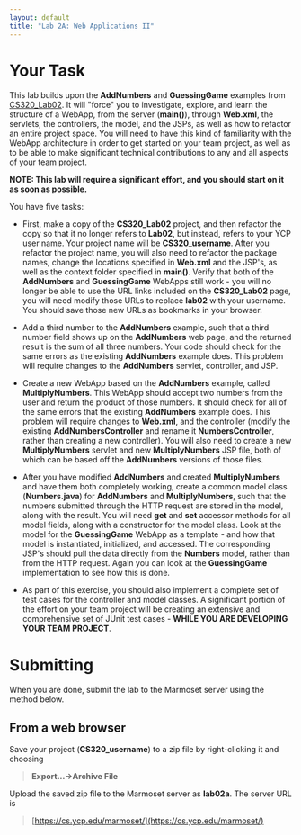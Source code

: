 ```yaml
---
layout: default
title: "Lab 2A: Web Applications II"
---
```


Your Task
===============

This lab builds upon the **AddNumbers** and **GuessingGame** examples from [CS320\_Lab02](lab02.html).  It will "force" you to investigate, explore, and learn the structure of a WebApp, from the server (**main()**), through **Web.xml**, the servlets, the controllers, the model, and the JSPs, as well as how to refactor an entire project space.  You will need to have this kind of familiarity with the WebApp architecture in order to get started on your team project, as well as to be able to make significant technical contributions to any and all aspects of your team project.  

**NOTE: This lab will require a significant effort, and you should start on it as soon as possible.**

You have five tasks:

* First, make a copy of the **CS320_Lab02** project, and then refactor the copy so that it no longer refers to **Lab02**, but instead, refers to your YCP user name.  Your project name will be **CS320\_username**.  After you refactor the project name, you will also need to refactor the package names, change the locations specified in **Web.xml** and the JSP's, as well as the context folder specified in **main()**. Verify that both of the **AddNumbers** and **GuessingGame** WebApps still work - you will no longer be able to use the URL links included on the **CS320\_Lab02** page, you will need modify those URLs to replace **lab02** with your username.  You should save those new URLs as bookmarks in your browser.

* Add a third number to the **AddNumbers** example, such that a third number field shows up on the **AddNumbers** web page, and the returned result is the sum of all three numbers.  Your code should check for the same errors as the existing **AddNumbers** example does.  This problem will require changes to the **AddNumbers** servlet, controller, and JSP.

* Create a new WebApp based on the **AddNumbers** example, called **MultiplyNumbers**.  This WebApp should accept two numbers from the user and return the product of those numbers.  It should check for all of the same errors that the existing **AddNumbers** example does.  This problem will require changes to **Web.xml**, and the controller (modify the existing **AddNumbersController** and rename it **NumbersController**, rather than creating a new controller).  You will also need to create a new **MultiplyNumbers** servlet and new **MultiplyNumbers** JSP file, both of which can be based off the **AddNumbers** versions of those files.

* After you have modified **AddNumbers** and created **MultiplyNumbers** and have them both completely working, create a common model class (**Numbers.java**) for **AddNumbers** and **MultiplyNumbers**, such that the numbers submitted through the HTTP request are stored in the model, along with the result.  You will need **get** and **set** accessor methods for all model fields, along with a constructor for the model class.  Look at the model for the **GuessingGame** WebApp as a template - and how that model is instantiated, initialized, and accessed.  The corresponding JSP's should pull the data directly from the **Numbers** model, rather than from the HTTP request.  Again you can look at the **GuessingGame** implementation to see how this is done.

* As part of this exercise, you should also implement a complete set of test cases for the controller and model classes.  A significant portion of the effort on your team project will be creating an extensive and comprehensive set of JUnit test cases - **WHILE YOU ARE DEVELOPING YOUR TEAM PROJECT**.


Submitting
==========

When you are done, submit the lab to the Marmoset server using the method below.

From a web browser
------------------

Save your project (**CS320\_username**) to a zip file by right-clicking it and choosing

> **Export...&rarr;Archive File**


Upload the saved zip file to the Marmoset server as **lab02a**. The server URL is

> [https://cs.ycp.edu/marmoset/](https://cs.ycp.edu/marmoset/)


